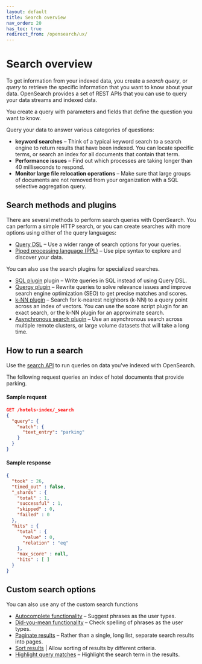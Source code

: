 ```yaml
---
layout: default
title: Search overview
nav_order: 20
has_toc: true
redirect_from: /opensearch/ux/
---
```


# Search overview

To get information from your indexed data, you create a *search query*, or *query* to retrieve the specific information that you want to know about your data. OpenSearch provides a set of REST APIs that you can use to query your data streams and indexed data.

You create a query with parameters and fields that define the question you want to know.

Query your data to answer various categories of questions:

* **keyword searches** – Think of a typical keyword search to a search engine to return results that have been indexed. You can locate specific terms, or search an index for all documents that contain that term.
* **Performance issues** – Find out which processes are taking longer than 40 milliseconds to respond.
* **Monitor large file relocation operations** – Make sure that large groups of documents are not removed from your organization with a SQL selective aggregation query.

## Search methods and plugins

There are several methods to perform search queries with OpenSearch. You can perform a simple HTTP search, or you can create searches with more options using either of the query languages:
* [Query DSL]({{site.url}}{{site.baseurl}}/query-dsl/index) – Use a wider range of search options for your queries.
* [Piped processing language (PPL)]({{site.url}}{{site.baseurl}}/search-plugins/sql/ppl/index/) – Use pipe syntax to explore and discover your data.

You can also use the search plugins for specialized searches.

* [SQL plugin]({{site.url}}{{site.baseurl}}/search-plugins/sql/index) plugin – Write queries in SQL instead of using Query DSL.
* [Quergy plugin]({{site.url}}{{site.baseurl}}/search-plugins/quergy/index) – Rewrite queries to solve relevance issues and improve search engine optimization (SEO) to get precise matches and scores.
* [k-NN plugin]({{site.url}}{{site.baseurl}}/search-plugins/quergy/index)  – Search for k-nearest neighbors (k-NN) to a query point across an index of vectors. You can use the score script plugin for an exact search, or the k-NN plugin for an approximate search.
* [Asynchronous search plugin]({{site.url}}{{site.baseurl}}/search-plugins/async/index/)  – Use an asynchronous search across multiple remote clusters, or large volume datasets that will take a long time.

## How to run a search

Use the [search API]({{site.url}}{{site.baseurl}}/api-reference/search/) to run queries on data you've indexed with OpenSearch.

The following request queries an index of hotel documents that provide parking.

#### Sample request

```json
GET /hotels-index/_search
{
  "query": {
    "match": {
      "text_entry": "parking"
    }
  }
}
```

#### Sample response

```json
{
  "took" : 26,
  "timed_out" : false,
  "_shards" : {
    "total" : 1,
    "successful" : 1,
    "skipped" : 0,
    "failed" : 0
  },
  "hits" : {
    "total" : {
      "value" : 0,
      "relation" : "eq"
    },
    "max_score" : null,
    "hits" : [ ]
  }
}
```


## Custom search options

You can also use any of the custom search functions 

* [Autocomplete functionality]({{site.url}}{{site.baseurl}}/opensearch/search/autocomplete) – Suggest phrases as the user types.
* [Did-you-mean functionality]({{site.url}}{{site.baseurl}}/opensearch/search/autocomplete) – Check spelling of phrases as the user types.
* [Paginate results]({{site.url}}{{site.baseurl}}/opensearch/search/paginate) – Rather than a single, long list, separate search results into pages.
* [Sort results]({{site.url}}{{site.baseurl}}/opensearch/search/sort) | Allow sorting of results by different criteria.
* [Highlight query matches]({{site.url}}{{site.baseurl}}/opensearch/search/highlight) – Highlight the search term in the results.
